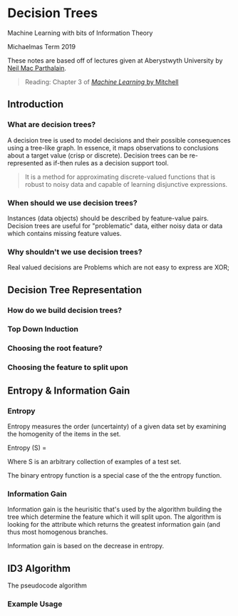 # Decision Trees 

Machine Learning with bits of Information Theory 

Michaelmas Term 2019 

These notes are based off of lectures given at Aberystwyth University by [Neil Mac Parthalain](https://www.aber.ac.uk/en/cs/staff-profiles/listing/profile/ncm/).

> Reading: Chapter 3 of [_Machine Learning_ by Mitchell](http://profsite.um.ac.ir/~monsefi/machine-learning/pdf/Machine-Learning-Tom-Mitchell.pdf)

## Introduction

### What are decision trees? 

A decision tree is used to model decisions and their possible consequences using a tree-like graph. In essence, it maps observations to conclusions about a target value (crisp or discrete). 
Decision trees can be re-represented as if-then rules as a decision support tool. 

> It is a method for approximating discrete-valued functions that
is robust to noisy data and capable of learning disjunctive expressions.

### When should we use decision trees? 

Instances (data objects) should be described by feature-value pairs. 
Decision trees are useful for "problematic" data, either noisy data or data which contains missing feature values.  
 
### Why shouldn't we use decision trees? 

Real valued decisions are 
Problems which are not easy to express are XOR; 

## Decision Tree Representation 

### How do we build decision trees? 

### Top Down Induction

### Choosing the root feature? 

### Choosing the feature to split upon 

## Entropy & Information Gain  

### Entropy 

Entropy measures the order (uncertainty) of a given data set by examining the homogenity of the items in the set. 

Entropy (S) = 

Where S is an arbitrary collection of examples of a test set.

The binary entropy function is a special case of the the entropy function. 

### Information Gain 

Information gain is the heurisitic that's used by the algorithm building the tree which determine the feature which it will split upon. The algorithm is looking for the attribute which returns the greatest information gain (and thus most homogenous branches. 

Information gain is based on the decrease in entropy. 

## ID3 Algorithm

The pseudocode algorithm 

### Example Usage 



